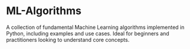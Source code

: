 # ML-Algorithms
A collection of fundamental Machine Learning algorithms implemented in Python, including examples and use cases. Ideal for beginners and practitioners looking to understand core concepts.
